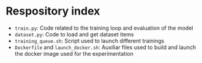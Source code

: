 # Respository index

- `train.py`: Code related to the training loop and evaluation of the model
- `dataset.py`: Code to load and get dataset items
- `training_queue.sh`: Script used to launch different trainings
- `Dockerfile` and `launch_docker.sh`: Auxiliar files used to build and launch the docker image used for the experimentation